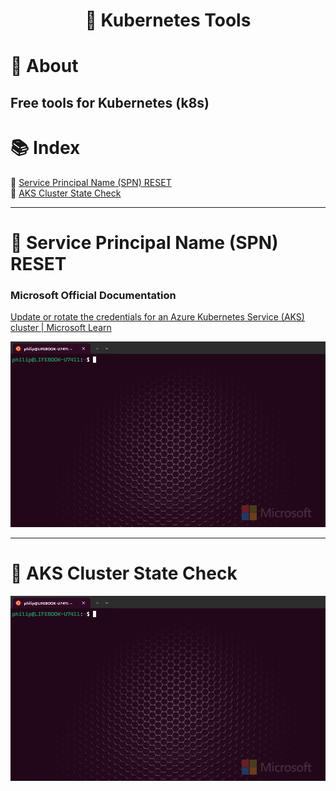 # <p align="center">🔧 Kubernetes Tools</p>

# 📝 About
## Free tools for Kubernetes (k8s) 
# 📚 Index
🔖 [Service Principal Name (SPN) RESET](#️-service-principal-name-(spn)-reset)<br>
🔖 [AKS Cluster State Check](#️-aks-cluster-state-check)<br>

---
# 🔧 Service Principal Name (SPN) RESET

### Microsoft Official Documentation
[Update or rotate the credentials for an Azure Kubernetes Service (AKS) cluster | Microsoft Learn](https://learn.microsoft.com/en-us/azure/aks/update-credentials#update-or-create-a-new-service-principal-for-your-aks-cluster "Update or rotate the credentials for an Azure Kubernetes Service (AKS) cluster | Microsoft Learn")

![SPN Reset](assets/images/spn-reset.gif)

---
# 🔧 AKS Cluster State Check

![State Check](assets/images/state-check.gif)


